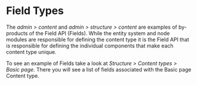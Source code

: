 # Field Types

The _admin &gt; content_ and _admin &gt; structure &gt; content_ are examples of by-products of the Field API \(Fields\). While the entity system and node modules are responsible for defining the content type it is the Field API that is responsible for defining the individual components that make each content type unique.

To see an example of Fields take a look at _Structure  &gt; Content types  &gt; Basic page_. There you will see a list of fields associated with the Basic page Content type.

